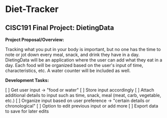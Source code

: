 # Diet-Tracker
## CISC191 Final Project: DietingData

**Project Proposal/Overview:**

Tracking what you put in your body is important, but no one has the time to note or jot down every meal, snack, and drink they have in a day. DietingData will be an application where the user can add what they eat in a day. Each food will be organized based on the user's input of time, characteristics, etc. A water counter will be included as well.

**Development Tasks:**

[ ] Get user input -> "food or water"
[ ] Store input accordingly
[ ] Attach additional details to input such as time, snack, meal (meat, carb, vegetable, etc.)
[ ] Organize input based on user preference -> "certain details or chronological"
[ ] Option to edit previous input or add more
[ ] Export data to save for later edits

